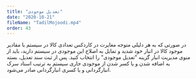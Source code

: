 ```yaml
---
title: "تعدیل موجودی"
date: "2020-10-21"
fileName: "TadilMojoodi.mp4"
order: 43
---
```


در صورتی که به هر دلیلی متوجه مغایرت در کاردکس تعدادی کالا در سیستم با مقادیر موجود کالا در انبار خود شدید و تمایل به اصلاح این موجودی در سیستم دارید، باید از منوی مدیریت انبار گزینه "تعدیل موجودی" را انتخاب کنید. پس از ثبت سند تعدیل، بسته به اضافه شدن و یا کسر شدن از موجودی جاری سیستم به ترتیب اسناد سرک انبارگردانی و یا کسری انبارگردانی صادر می‌شود.
